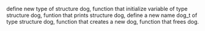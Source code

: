 define new type of structure dog, function that initialize variable of type structure dog, funtion that prints structure dog, define a new name dog_t of type structure dog, function that creates a new dog, function that frees dog.
